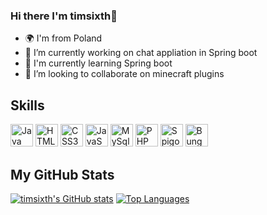 ### Hi there I'm timsixth👋

* 🌍 I'm from Poland
* 🔭 I’m currently working on chat appliation in Spring boot
* 🧠 I'm currently learning Spring boot
* 👯 I’m looking to collaborate on minecraft plugins


## Skills
<p align="left">
<a href="https://www.oracle.com/java/" target="_blank" rel="noreferrer">
  <img src="https://raw.githubusercontent.com/danielcranney/readme-generator/main/public/icons/skills/java-colored.svg" width="36" height="36" alt="Java" /></a>
  <a href="https://developer.mozilla.org/en-US/docs/Glossary/HTML5" target="_blank" rel="noreferrer">
    <img src="https://raw.githubusercontent.com/danielcranney/readme-generator/main/public/icons/skills/html5-colored.svg" width="36" height="36" alt="HTML5" /></a>
   <a href="https://developer.mozilla.org/en-US/docs/Web/CSS" target="_blank" rel="noreferrer">
    <img src="https://raw.githubusercontent.com/danielcranney/readme-generator/main/public/icons/skills/css3-colored.svg" width="36" height="36" alt="CSS3" /></a>
  <a href="https://developer.mozilla.org/en-US/docs/Web/JavaScript" target="_blank" rel="noreferrer">
    <img src="https://raw.githubusercontent.com/danielcranney/readme-generator/main/public/icons/skills/javascript-colored.svg" width="36" height="36" alt="JavaScript" /></a>
  <a href="https://www.mysql.com/" target="_blank" rel="noreferrer">
    <img src="https://raw.githubusercontent.com/danielcranney/readme-generator/main/public/icons/skills/mysql-colored.svg" width="36" height="36" alt="MySql" /></a>
  <a href="https://www.php.net/" target="_blank" rel="noreferrer">
    <img src="https://raw.githubusercontent.com/danielcranney/readme-generator/main/public/icons/skills/php-colored.svg" width="36" height="36" alt="PHP" /></a>
  <a href="https://www.spigotmc.org/" target="_blank" rel="noreferrer">
    <img src="https://timsixth.pl/plugins_images/spigot.png" width="36" height="36" alt="Spigot" /></a>
  <a href="https://github.com/SpigotMC/BungeeCord" target="_blank" rel="noreferrer">
    <img src="https://timsixth.pl/plugins_images/bungee.png" width="36" height="36" alt="Bungeecord" /></a>
</p>
<h2>My GitHub Stats</h2>
<p align="left">
<a href="http://www.github.com/timsixth">
  <img src="https://github-readme-stats.vercel.app/api?username=timsixth&show_icons=true&hide=&count_private=true&title_color=0891b2&text_color=ffffff&icon_color=0891b2&bg_color=1c1917&hide_border=true&show_icons=true" alt="timsixth's GitHub stats" /></a>
<a href="http://www.github.com/timsixth">
  <img src="https://github-readme-stats.vercel.app/api/top-langs/?username=timsixth&langs_count=10&title_color=0891b2&text_color=ffffff&icon_color=0891b2&bg_color=1c1917&hide_border=true&locale=en&custom_title=Top%20%Languages" alt="Top Languages" /></a>
</p>

